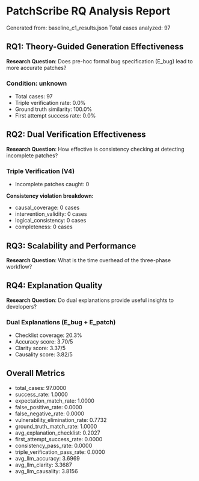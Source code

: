 # PatchScribe RQ Analysis Report

Generated from: baseline_c1_results.json
Total cases analyzed: 97

## RQ1: Theory-Guided Generation Effectiveness

**Research Question**: Does pre-hoc formal bug specification (E_bug) lead to more accurate patches?

### Condition: unknown
- Total cases: 97
- Triple verification rate: 0.0%
- Ground truth similarity: 100.0%
- First attempt success rate: 0.0%

## RQ2: Dual Verification Effectiveness

**Research Question**: How effective is consistency checking at detecting incomplete patches?

### Triple Verification (V4)
- Incomplete patches caught: 0

**Consistency violation breakdown:**
- causal_coverage: 0 cases
- intervention_validity: 0 cases
- logical_consistency: 0 cases
- completeness: 0 cases

## RQ3: Scalability and Performance

**Research Question**: What is the time overhead of the three-phase workflow?

## RQ4: Explanation Quality

**Research Question**: Do dual explanations provide useful insights to developers?

### Dual Explanations (E_bug + E_patch)
- Checklist coverage: 20.3%
- Accuracy score: 3.70/5
- Clarity score: 3.37/5
- Causality score: 3.82/5

## Overall Metrics

- total_cases: 97.0000
- success_rate: 1.0000
- expectation_match_rate: 1.0000
- false_positive_rate: 0.0000
- false_negative_rate: 0.0000
- vulnerability_elimination_rate: 0.7732
- ground_truth_match_rate: 1.0000
- avg_explanation_checklist: 0.2027
- first_attempt_success_rate: 0.0000
- consistency_pass_rate: 0.0000
- triple_verification_pass_rate: 0.0000
- avg_llm_accuracy: 3.6969
- avg_llm_clarity: 3.3687
- avg_llm_causality: 3.8156
